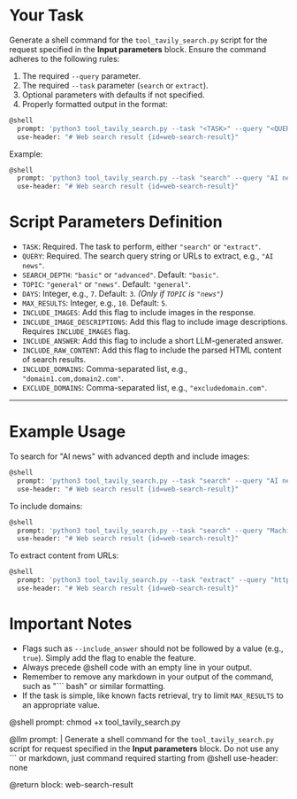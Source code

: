 # Your Task
Generate a shell command for the `tool_tavily_search.py` script for the request specified in the **Input parameters** block. Ensure the command adheres to the following rules:
1. The required `--query` parameter.
2. The required `--task` parameter (`search` or `extract`).
3. Optional parameters with defaults if not specified.
4. Properly formatted output in the format:

```bash
@shell
  prompt: 'python3 tool_tavily_search.py --task "<TASK>" --query "<QUERY>" [options]'
  use-header: "# Web search result {id=web-search-result}"
```

Example:

```bash
@shell
  prompt: 'python3 tool_tavily_search.py --task "search" --query "AI news" --search_depth advanced --max_results 10'
  use-header: "# Web search result {id=web-search-result}"
```

# Script Parameters Definition
- `TASK`: Required. The task to perform, either `"search"` or `"extract"`.
- `QUERY`: Required. The search query string or URLs to extract, e.g., `"AI news"`.
- `SEARCH_DEPTH`: `"basic"` or `"advanced"`. Default: `"basic"`.
- `TOPIC`: `"general"` or `"news"`. Default: `"general"`.
- `DAYS`: Integer, e.g., `7`. Default: `3`. *(Only if `TOPIC` is `"news"`)*
- `MAX_RESULTS`: Integer, e.g., `10`. Default: `5`.
- `INCLUDE_IMAGES`: Add this flag to include images in the response.
- `INCLUDE_IMAGE_DESCRIPTIONS`: Add this flag to include image descriptions. Requires `INCLUDE_IMAGES` flag.
- `INCLUDE_ANSWER`: Add this flag to include a short LLM-generated answer.
- `INCLUDE_RAW_CONTENT`: Add this flag to include the parsed HTML content of search results.
- `INCLUDE_DOMAINS`: Comma-separated list, e.g., `"domain1.com,domain2.com"`.
- `EXCLUDE_DOMAINS`: Comma-separated list, e.g., `"excludedomain.com"`.

---

# Example Usage
To search for "AI news" with advanced depth and include images:
```bash
@shell
  prompt: 'python3 tool_tavily_search.py --task "search" --query "AI news" --search_depth advanced --include_images'
  use-header: "# Web search result {id=web-search-result}"
```

To include domains:
```bash
@shell
  prompt: 'python3 tool_tavily_search.py --task "search" --query "Machine Learning" --include_domains "domain1.com,domain2.com"'
  use-header: "# Web search result {id=web-search-result}"
```

To extract content from URLs:
```bash
@shell
  prompt: 'python3 tool_tavily_search.py --task "extract" --query "https://example.com,https://another.com"'
  use-header: "# Web search result {id=web-search-result}"
```

# Important Notes
- Flags such as `--include_answer` should not be followed by a value (e.g., `true`). Simply add the flag to enable the feature.
- Always precede @shell code with an empty line in your output.
- Remember to remove any markdown in your output of the command, such as "``` bash" or similar formatting.
- If the task is simple, like known facts retrieval, try to limit `MAX_RESULTS` to an appropriate value.


@shell
prompt: chmod +x tool_tavily_search.py


@llm
prompt: |
  Generate a shell command for the `tool_tavily_search.py` script 
  for request specified in the **Input parameters** block.
  Do not use any ``` or markdown, just command required starting from @shell
use-header: none

@return
block: web-search-result

